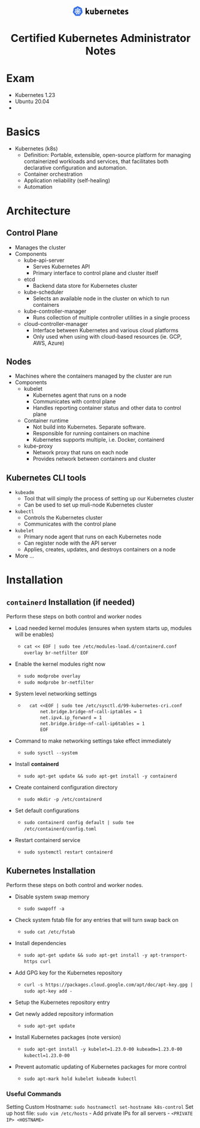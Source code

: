 <p align="center"><img width="150" alt="portfolio_view" src="logo.png"></p>
<!-- <h4 align="center"><a href="HYPERLINK HERE">URL HERE</a></h3> -->
<h1 align="center">Certified Kubernetes Administrator Notes</h1>




# Exam

- Kubernetes 1.23
- Ubuntu 20.04
-


# Basics

- Kubernetes (k8s)
    - Definition: Portable, extensible, open-source platform for managing containerized workloads and services, that facilitates both declarative configuration and automation.
    - Container orchestration
    - Application reliability (self-healing)
    - Automation

# Architecture

## Control Plane

- Manages the cluster
- Components
    - kube-api-server
       - Serves Kubernetes API
       - Primary interface to control plane and cluster itself
    - etcd
        - Backend data store for Kubernetes cluster
    - kube-scheduler
        - Selects an available node in the cluster on which to run containers
    - kube-controller-manager
        - Runs collection of multiple controller utilities in a single process
    - cloud-controller-manager
        - Interface between Kubernetes and various cloud platforms
        - Only used when using with cloud-based resources (ie. GCP, AWS, Azure)

## Nodes

- Machines where the containers managed by the cluster are run
- Components
    - kubelet
        - Kubernetes agent that runs on a node
        - Communicates with control plane
        - Handles reporting container status and other data to control plane
    - Container runtime
        - Not build into Kubernetes. Separate software.
        - Responsible for running containers on machine
        - Kubernetes supports multiple, i.e. Docker, containerd
    - kube-proxy
        - Network proxy that runs on each node
        - Provides network between containers and cluster


## Kubernetes CLI tools

- `kubeadm`
    - Tool that will simply the process of setting up our Kubernetes cluster
    - Can be used to set up muli-node Kubernetes cluster
- `kubectl`
    - Controls the Kubernetes cluster
    - Communicates with the control plane
- `kubelet` 
    - Primary node agent that runs on each Kubernetes node
    - Can register node with the API server
    - Applies, creates, updates, and destroys containers on a node
- More ...


# Installation

## `containerd` Installation (if needed)

Perform these steps on both control and worker nodes

- Load needed kernel modules (ensures when system starts up, modules will be enables)
    - `cat << EOF | sudo tee /etc/modules-load.d/containerd.conf overlay br-netfilter EOF`
- Enable the kernel modules right now
    - `sudo modprobe overlay`
    - `sudo modprobe br-netfilter`
- System level networking settings
    - ```
        cat <<EOF | sudo tee /etc/sysctl.d/99-kubernetes-cri.conf
            net.bridge.bridge-nf-call-iptables = 1
            net.ipv4.ip_forward = 1
            net.bridge.bridge-nf-call-ip6tables = 1
            EOF
      ```

- Command to make networking settings take effect immediately
   - `sudo sysctl --system`

- Install **containerd**
    - `sudo apt-get update && sudo apt-get install -y containerd`

- Create containerd configuration directory
    - `sudo mkdir -p /etc/containerd`

- Set default configurations
    - `sudo containerd config default | sudo tee /etc/containerd/config.toml`

- Restart containerd service
    - `sudo systemctl restart containerd`


## Kubernetes Installation

Perform these steps on both control and worker nodes.

- Disable system swap memory
    - `sudo swapoff -a`

- Check system fstab file for any entries that will turn swap back on
    - `sudo cat /etc/fstab`

- Install dependencies
    - `sudo apt-get update && sudo apt-get install -y apt-transport-https curl`

- Add GPG key for the Kubernetes repository
    - `curl -s https://packages.cloud.google.com/apt/doc/apt-key.gpg | sudo apt-key add -`

- Setup the Kubernetes repository entry
    <!-- cat << EOF | sudo tee /etc/apt/sources.list.d/kubernetes.list -->
    <!-- deb https://apt.kubernetes.io/ kubernetes-xenial main -->
    <!-- EOF -->

- Get newly added repository information
    - `sudo apt-get update`

- Install Kubernetes packages (note version)
    - `sudo apt-get install -y kubelet=1.23.0-00 kubeadm=1.23.0-00 kubectl=1.23.0-00`

- Prevent automatic updating of Kubernetes packages for more control
    - `sudo apt-mark hold kubelet kubeadm kubectl`






### Useful Commands

Setting Custom Hostname: `sudo hostnamectl set-hostname k8s-control`
Set up host file: `sudo vim /etc/hosts`
    - Add private IPs for all servers
    - `<PRIVATE IP> <HOSTNAME>`








